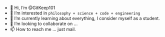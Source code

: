 - 👋 Hi, I’m @GitKeep101
- 👀 I’m interested in `philosophy + science + code + engineering`
- 🌱 I’m currently learning about everything, I consider myself as a student.
- 💞️ I’m looking to collaborate on ...
- 📫 How to reach me ... just mail.

<!---
GitKeep101/GitKeep101 is a ✨ special ✨ repository because its `README.md` (this file) appears on your GitHub profile.
You can click the Preview link to take a look at your changes.
--->
